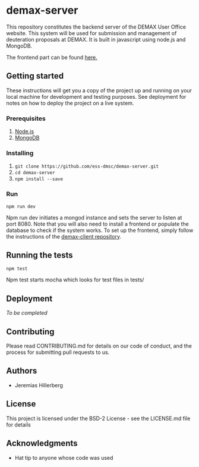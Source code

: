 # demax-server

This repository constitutes the backend server of the DEMAX User Office website. 
This system will be used for submission and management of deuteration proposals at DEMAX. 
It is built in javascript using node.js and MongoDB.

The frontend part can be found <a href="https://github.com/ess-dmsc/demax-client">here.</a>

## Getting started
These instructions will get you a copy of the project up and running on your local machine for development and testing purposes. See deployment for notes on how to deploy the project on a live system.

### Prerequisites
1. [Node.js](https://nodejs.org)
2. [MongoDB](https://www.mongodb.com)

### Installing
1. ```git clone https://github.com/ess-dmsc/demax-server.git```
2. ```cd demax-server```
3. ```npm install --save```

### Run
```npm run dev```

Npm run dev initiates a mongod instance and sets the server to listen at port 8080.
Note that you will also need to install a frontend or populate the database to check if the system works.
To set up the frontend, simply follow the instructions of the <a href="https://github.com/ess-dmsc/demax-client">demax-client repository</a>.

## Running the tests
```npm test```

Npm test starts mocha which looks for test files in tests/

## Deployment
*To be completed*

## Contributing
Please read CONTRIBUTING.md for details on our code of conduct, and the process for submitting pull requests to us.

## Authors

* Jeremias Hillerberg

## License

This project is licensed under the BSD-2 License - see the LICENSE.md file for details

## Acknowledgments

* Hat tip to anyone whose code was used
